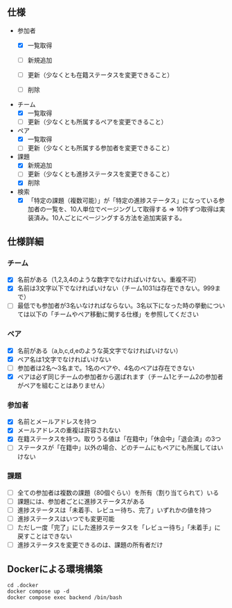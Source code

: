 ## 仕様

- 参加者
  - [x] 一覧取得
  - [ ] 新規追加
  - [ ] 更新（少なくとも在籍ステータスを変更できること）
  - [ ] 削除


- チーム
  - [x] 一覧取得
  - [ ] 更新（少なくとも所属するペアを変更できること）

- ペア
  - [x] 一覧取得
  - [ ] 更新（少なくとも所属する参加者を変更できること）

- 課題
  - [x] 新規追加
  - [ ] 更新（少なくとも進捗ステータスを変更できること）
  - [x] 削除

- 検索
  - [x] 「特定の課題（複数可能）」が「特定の進捗ステータス」になっている参加者の一覧を、10人単位でページングして取得する => 10件ずつ取得は実装済み。10人ごとにページングする方法を追加実装する。

## 仕様詳細

### チーム
- [x] 名前がある（1,2,3,4のような数字でなければいけない。重複不可）
- [x] 名前は3文字以下でなければいけない（チーム1031は存在できない。999まで）
- [ ] 最低でも参加者が3名いなければならない。3名以下になった時の挙動については以下の「チームやペア移動に関する仕様」を参照してください

### ペア
- [x] 名前がある（a,b,c,d,eのような英文字でなければいけない）
- [x] ペア名は1文字でなければいけない
- [ ] 参加者は2名〜3名まで。1名のペアや、4名のペアは存在できない
- [x] ペアは必ず同じチームの参加者から選ばれます（チーム1とチーム2の参加者がペアを組むことはありません）

### 参加者
- [x] 名前とメールアドレスを持つ
- [x] メールアドレスの重複は許容されない
- [x] 在籍ステータスを持つ。取りうる値は「在籍中」「休会中」「退会済」の3つ
- [ ] ステータスが「在籍中」以外の場合、どのチームにもペアにも所属してはいけない

### 課題
- [ ] 全ての参加者は複数の課題（80個ぐらい）を所有（割り当てられて）いる
- [ ] 課題には、参加者ごとに進捗ステータスがある
- [ ] 進捗ステータスは「未着手、レビュー待ち、完了」いずれかの値を持つ
- [ ] 進捗ステータスはいつでも変更可能
- [ ] ただし一度「完了」にした進捗ステータスを「レビュー待ち」「未着手」に戻すことはできない
- [ ] 進捗ステータスを変更できるのは、課題の所有者だけ

## Dockerによる環境構築

```
cd .docker
docker compose up -d
docker compose exec backend /bin/bash
```
